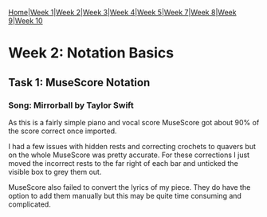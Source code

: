 [Home](README.md)|[Week 1](week1.md)|[Week 2](week2.md)|[Week 3](week3.md)|[Week 4](week4.md)|[Week 5](week5.md)|[Week 7](week7.md)|[Week 8](week8.md)|[Week 9](week9.md)|[Week 10](week10.md)
# Week 2: Notation Basics
## Task 1: MuseScore Notation
### Song: Mirrorball by Taylor Swift
As this is a fairly simple piano and vocal score MuseScore got about 90% of the score correct once imported. 

I had a few issues with hidden rests and correcting crochets to quavers but on the whole MuseScore was pretty accurate. For these corrections I just moved the incorrect rests to the far right of each bar and unticked the visible box to grey them out. 

MuseScore also failed to convert the lyrics of my piece. They do have the option to add them manually but this may be quite time consuming and complicated.



